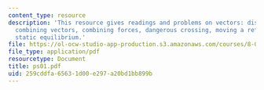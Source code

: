 ```yaml
---
content_type: resource
description: 'This resource gives readings and problems on vectors: displacement,
  combining vectors, combining forces, dangerous crossing, moving a refrigerator and
  static equilibrium.'
file: https://ol-ocw-studio-app-production.s3.amazonaws.com/courses/8-01l-physics-i-classical-mechanics-fall-2005/259cddfa65631d00e297a20bd1bb899b_ps01.pdf
file_type: application/pdf
resourcetype: Document
title: ps01.pdf
uid: 259cddfa-6563-1d00-e297-a20bd1bb899b
---
```

